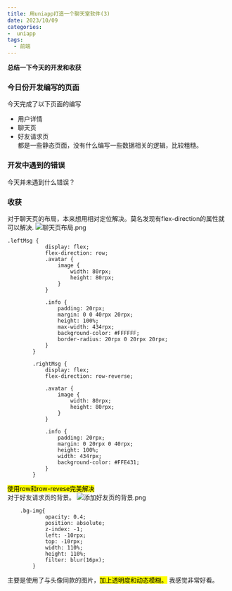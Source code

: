 ```yaml
---
title: 用uniapp打造一个聊天室软件(3)
date: 2023/10/09
categories:
-  uniapp
tags:
  - 前端
---
```

**总结一下今天的开发和收获**
### 今日份开发编写的页面
今天完成了以下页面的编写
- 用户详情
- 聊天页
- 好友请求页<br>
都是一些静态页面，没有什么编写一些数据相关的逻辑，比较粗糙。
### 开发中遇到的错误

今天并未遇到什么错误？

### 收获
对于聊天页的布局，本来想用相对定位解决。莫名发现有flex-direction的属性就可以解决.
![聊天页布局.png](https://img1.imgtp.com/2023/10/09/47ClfXK2.png)

```
.leftMsg {
			display: flex;
			flex-direction: row;
			.avatar {
				image {
					width: 80rpx;
					height: 80rpx;
				}
			}

			.info {
				padding: 20rpx;
				margin: 0 0 40rpx 20rpx;
				height: 100%;
				max-width: 434rpx;
				background-color: #FFFFFF;
				border-radius: 20rpx 0 20rpx 20rpx;
			}
		}

		.rightMsg {
			display: flex;
			flex-direction: row-reverse;

			.avatar {
				image {
					width: 80rpx;
					height: 80rpx;
				}
			}

			.info {
				padding: 20rpx;
				margin: 0 20rpx 0 40rpx;
				height: 100%;
				width: 434rpx;
				background-color: #FFE431;
			}
		}
```

<mark>使用row和row-revese完美解决</mark><br>
对于好友请求页的背景。
![添加好友页的背景.png](https://img1.imgtp.com/2023/10/09/pWW6lN74.png)

```
    .bg-img{
			opacity: 0.4;
			position: absolute;
			z-index: -1;
			left: -10rpx;
			top: -10rpx;
			width: 110%;
			height: 110%;
			filter: blur(16px);
		}
```
主要是使用了与头像同款的图片，<mark>加上透明度和动态模糊。</mark>
我感觉非常好看。